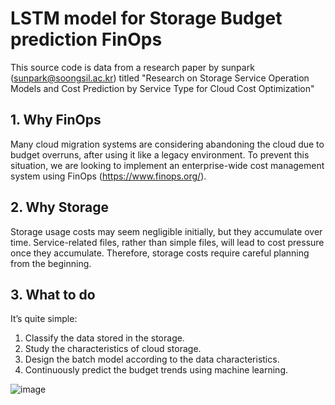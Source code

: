 # LSTM model for Storage Budget prediction FinOps
This source code is data from a research paper by sunpark (sunpark@soongsil.ac.kr) titled "Research on Storage Service Operation Models and Cost Prediction by Service Type for Cloud Cost Optimization"

## 1. Why FinOps
Many cloud migration systems are considering abandoning the cloud due to budget overruns, after using it like a legacy environment.
To prevent this situation, we are looking to implement an enterprise-wide cost management system using FinOps (https://www.finops.org/).

## 2. Why Storage
Storage usage costs may seem negligible initially, but they accumulate over time.
Service-related files, rather than simple files, will lead to cost pressure once they accumulate.
Therefore, storage costs require careful planning from the beginning.

## 3. What to do
It’s quite simple:

1. Classify the data stored in the storage.
2. Study the characteristics of cloud storage.
3. Design the batch model according to the data characteristics.
4. Continuously predict the budget trends using machine learning.

![image](https://github.com/user-attachments/assets/1bbf3649-3977-49bf-bad3-6e88c7db2d8a)
